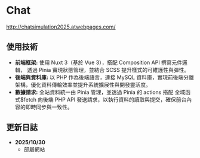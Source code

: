 # Chat

http://chatsimulation2025.atwebpages.com/

## 使用技術

- **前端框架:**  使用 Nuxt 3（基於 Vue 3），搭配 Composition API 撰寫元件邏輯， 透過 Pinia 實現狀態管理，並結合 SCSS 提升樣式的可維護性與彈性。
- **後端與資料庫:** 以 PHP 作為後端語言，連接 MySQL 資料庫，實現前後端分離架構，優化資料傳輸效率並提升系統擴展性與開發靈活度。
- **數據請求:** 全站資料統一由 Pinia 管理，並透過 Pinia 的 actions 搭配 全域函式$fetch 向後端 PHP API 發送請求，以執行資料的讀取與提交，確保前台內容的即時同步與一致性。



## 更新日誌

- **2025/10/30**
  - 部屬網站
